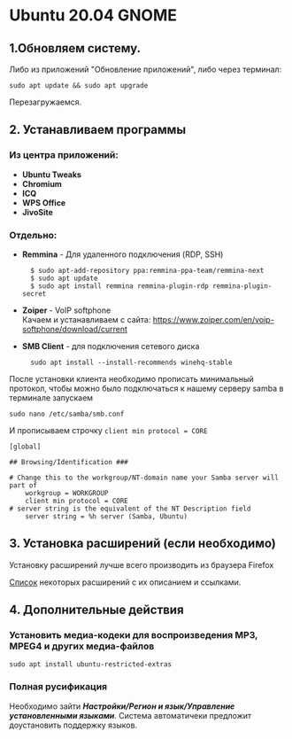 # Ubuntu 20.04 GNOME

## 1.Обновляем систему.

Либо из приложений "Обновление приложений", либо через терминал: 

	sudo apt update && sudo apt upgrade

Перезагружаемся.

## 2. Устанавливаем программы

### Из центра приложений:

- **Ubuntu Tweaks**
- **Chromium**
- **ICQ**
- **WPS Office**
- **JivoSite**

### Отдельно:

- **Remmina** - Для удаленного подключения (RDP, SSH)

		$ sudo apt-add-repository ppa:remmina-ppa-team/remmina-next
		$ sudo apt update
		$ sudo apt install remmina remmina-plugin-rdp remmina-plugin-secret	

- **Zoiper** - VoIP softphone  
Качаем и устанавливаем с сайта: https://www.zoiper.com/en/voip-softphone/download/current

- **SMB Client** - для подключения сетевого диска
  
        sudo apt install --install-recommends winehq-stable

После установки клиента необходимо прописать минимальный протокол, чтобы можно было подключаться к нашему серверу samba в терминале запускаем 

    sudo nano /etc/samba/smb.conf

И прописываем строчку `client min protocol = CORE`

    [global]

    ## Browsing/Identification ###

    # Change this to the workgroup/NT-domain name your Samba server will part of
        workgroup = WORKGROUP
        client min protocol = CORE
    # server string is the equivalent of the NT Description field
        server string = %h server (Samba, Ubuntu)

## 3. Установка расширений (если необходимо)

Установку расширений лучше всего производить из браузера Firefox  

[Список](https://github.com/tohondrik/Linux/blob/master/Gnom/more_extensions.md) некоторых расширений с их описанием и ссылками.

## 4. Дополнительные действия

### Установить медиа-кодеки для воспроизведения MP3, MPEG4 и других медиа-файлов

    sudo apt install ubuntu-restricted-extras

### Полная русификация

Необходимо зайти _**Настройки/Регион и язык/Управление установленными языками**_. Система автоматичеки предложит доустановить поддержку языков.
